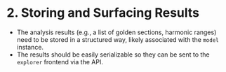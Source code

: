 # 2. Storing and Surfacing Results

-   The analysis results (e.g., a list of golden sections, harmonic ranges) need to be stored in a structured way, likely associated with the `model` instance.
-   The results should be easily serializable so they can be sent to the `explorer` frontend via the API.
